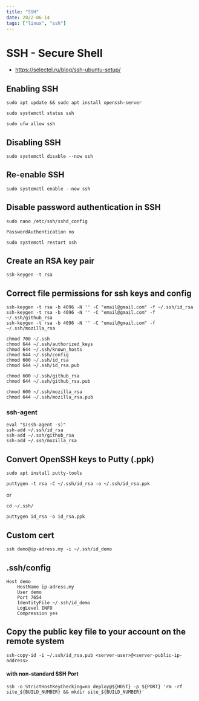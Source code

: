 ```yaml
---
title: "SSH"
date: 2022-06-14
tags: ["linux", "ssh"]
---
```



# SSH - Secure Shell

- https://selectel.ru/blog/ssh-ubuntu-setup/


## Enabling SSH
~~~shell
sudo apt update && sudo apt install openssh-server
~~~

~~~shell
sudo systemctl status ssh
~~~

~~~shell
sudo ufw allow ssh
~~~


## Disabling SSH
~~~shell
sudo systemctl disable --now ssh
~~~

## Re-enable SSH
~~~shell
sudo systemctl enable --now ssh
~~~


## Disable password authentication in SSH
~~~shell
sudo nano /etc/ssh/sshd_config
~~~

~~~
PasswordAuthentication no
~~~

~~~shell
sudo systemctl restart ssh
~~~


## Create an RSA key pair
~~~shell
ssh-keygen -t rsa
~~~


## Correct file permissions for ssh keys and config
~~~shell
ssh-keygen -t rsa -b 4096 -N '' -C "email@gmail.com" -f ~/.ssh/id_rsa
ssh-keygen -t rsa -b 4096 -N '' -C "email@gmail.com" -f ~/.ssh/github_rsa
ssh-keygen -t rsa -b 4096 -N '' -C "email@gmail.com" -f ~/.ssh/mozilla_rsa
~~~

~~~shell
chmod 700 ~/.ssh
chmod 644 ~/.ssh/authorized_keys
chmod 644 ~/.ssh/known_hosts
chmod 644 ~/.ssh/config
chmod 600 ~/.ssh/id_rsa
chmod 644 ~/.ssh/id_rsa.pub

chmod 600 ~/.ssh/github_rsa
chmod 644 ~/.ssh/github_rsa.pub

chmod 600 ~/.ssh/mozilla_rsa
chmod 644 ~/.ssh/mozilla_rsa.pub
~~~

### ssh-agent
~~~shell
eval "$(ssh-agent -s)"
ssh-add ~/.ssh/id_rsa
ssh-add ~/.ssh/github_rsa
ssh-add ~/.ssh/mozilla_rsa
~~~


## Convert OpenSSH keys to Putty (.ppk)
~~~shell
sudo apt install putty-tools
~~~

~~~shell
puttygen -t rsa -C ~/.ssh/id_rsa -o ~/.ssh/id_rsa.ppk
~~~

or
~~~shell
cd ~/.ssh/
~~~

~~~shell
puttygen id_rsa -o id_rsa.ppk
~~~


## Custom cert
~~~shell
ssh demo@ip-adress.my -i ~/.ssh/id_demo
~~~


## .ssh/config
~~~
Host demo
    HostName ip-adress.my
    User demo
    Port 7654
    IdentityFile ~/.ssh/id_demo
    LogLevel INFO
    Compression yes
~~~


## Copy the public key file to your account on the remote system
~~~shell
ssh-copy-id -i ~/.ssh/id_rsa.pub <server-user>@<server-public-ip-address>
~~~


#### with non-standard SSH Port
~~~shell
ssh -o StrictHostKeyChecking=no deploy@${HOST} -p ${PORT} 'rm -rf site_${BUILD_NUMBER} && mkdir site_${BUILD_NUMBER}'
~~~